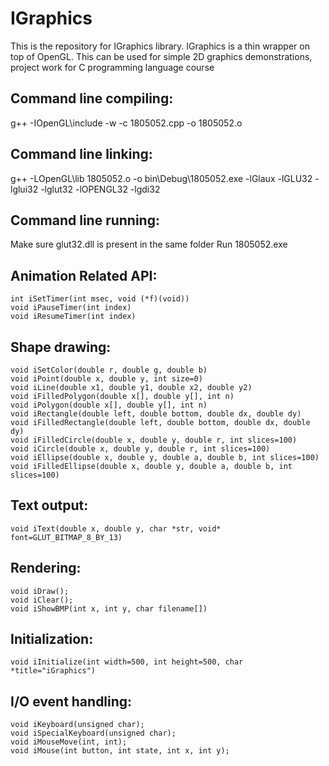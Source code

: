 # IGraphics
This is the repository for IGraphics library. IGraphics is a thin wrapper on top of OpenGL. This can be used for simple 2D graphics demonstrations, project work for C programming language course

Command line compiling:
-----------------------
g++ -IOpenGL\include -w -c 1805052.cpp -o 1805052.o

Command line linking:
---------------------
g++ -LOpenGL\lib 1805052.o -o bin\Debug\1805052.exe -lGlaux -lGLU32 -lglui32 -lglut32 -lOPENGL32 -lgdi32

Command line running:
---------------------
Make sure glut32.dll is present in the same folder
Run 1805052.exe

Animation Related API:
----------------------
```
int iSetTimer(int msec, void (*f)(void))
void iPauseTimer(int index)
void iResumeTimer(int index)
```

Shape drawing:
--------------
```
void iSetColor(double r, double g, double b)
void iPoint(double x, double y, int size=0)
void iLine(double x1, double y1, double x2, double y2)
void iFilledPolygon(double x[], double y[], int n)
void iPolygon(double x[], double y[], int n)
void iRectangle(double left, double bottom, double dx, double dy)
void iFilledRectangle(double left, double bottom, double dx, double dy)
void iFilledCircle(double x, double y, double r, int slices=100)
void iCircle(double x, double y, double r, int slices=100)
void iEllipse(double x, double y, double a, double b, int slices=100)
void iFilledEllipse(double x, double y, double a, double b, int slices=100)
```

Text output:
------------
```
void iText(double x, double y, char *str, void* font=GLUT_BITMAP_8_BY_13)
```

Rendering:
----------
```
void iDraw();
void iClear();
void iShowBMP(int x, int y, char filename[])
```

Initialization:
---------------
```
void iInitialize(int width=500, int height=500, char *title="iGraphics")
```

I/O event handling:
-------------------
```
void iKeyboard(unsigned char);
void iSpecialKeyboard(unsigned char);
void iMouseMove(int, int);
void iMouse(int button, int state, int x, int y);
```

